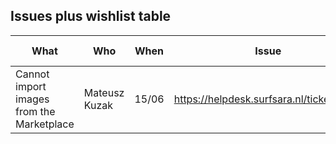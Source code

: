 ## Issues plus wishlist table


| What | Who | When | Issue | Comment | Production blocker? | Solved?
| ---- | --- | ---- | ----- | ------- | ------------------- | ------- |
| Cannot import images from the Marketplace | Mateusz Kuzak | 15/06 | https://helpdesk.surfsara.nl/ticket/2234 | - | Y | Y |
